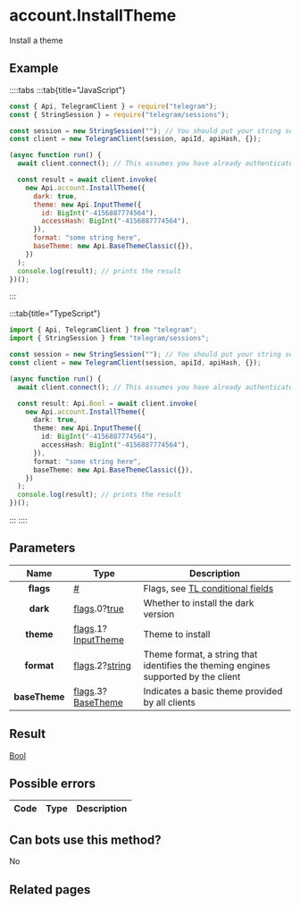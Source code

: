 # account.InstallTheme

Install a theme

## Example

::::tabs
:::tab{title="JavaScript"}

```js
const { Api, TelegramClient } = require("telegram");
const { StringSession } = require("telegram/sessions");

const session = new StringSession(""); // You should put your string session here
const client = new TelegramClient(session, apiId, apiHash, {});

(async function run() {
  await client.connect(); // This assumes you have already authenticated with .start()

  const result = await client.invoke(
    new Api.account.InstallTheme({
      dark: true,
      theme: new Api.InputTheme({
        id: BigInt("-4156887774564"),
        accessHash: BigInt("-4156887774564"),
      }),
      format: "some string here",
      baseTheme: new Api.BaseThemeClassic({}),
    })
  );
  console.log(result); // prints the result
})();
```

:::

:::tab{title="TypeScript"}

```ts
import { Api, TelegramClient } from "telegram";
import { StringSession } from "telegram/sessions";

const session = new StringSession(""); // You should put your string session here
const client = new TelegramClient(session, apiId, apiHash, {});

(async function run() {
  await client.connect(); // This assumes you have already authenticated with .start()

  const result: Api.Bool = await client.invoke(
    new Api.account.InstallTheme({
      dark: true,
      theme: new Api.InputTheme({
        id: BigInt("-4156887774564"),
        accessHash: BigInt("-4156887774564"),
      }),
      format: "some string here",
      baseTheme: new Api.BaseThemeClassic({}),
    })
  );
  console.log(result); // prints the result
})();
```

:::
::::

## Parameters

|     Name      | Type                                                                                                                                   | Description                                                                                             |
| :-----------: | -------------------------------------------------------------------------------------------------------------------------------------- | ------------------------------------------------------------------------------------------------------- |
|   **flags**   | [#](https://core.telegram.org/type/%23)                                                                                                | Flags, see [TL conditional fields](https://core.telegram.org/mtproto/TL-combinators#conditional-fields) |
|   **dark**    | [flags](https://core.telegram.org/mtproto/TL-combinators#conditional-fields).0?[true](https://core.telegram.org/constructor/true)      | Whether to install the dark version                                                                     |
|   **theme**   | [flags](https://core.telegram.org/mtproto/TL-combinators#conditional-fields).1?[InputTheme](https://core.telegram.org/type/InputTheme) | Theme to install                                                                                        |
|  **format**   | [flags](https://core.telegram.org/mtproto/TL-combinators#conditional-fields).2?[string](https://core.telegram.org/type/string)         | Theme format, a string that identifies the theming engines supported by the client                      |
| **baseTheme** | [flags](https://core.telegram.org/mtproto/TL-combinators#conditional-fields).3?[BaseTheme](https://core.telegram.org/type/BaseTheme)   | Indicates a basic theme provided by all clients                                                         |

## Result

[Bool](https://core.telegram.org/type/Bool)

## Possible errors

| Code | Type | Description |
| :--: | ---- | ----------- |

## Can bots use this method?

No

## Related pages
